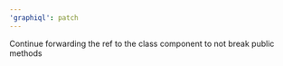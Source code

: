 ```yaml
---
'graphiql': patch
---
```


Continue forwarding the ref to the class component to not break public methods
